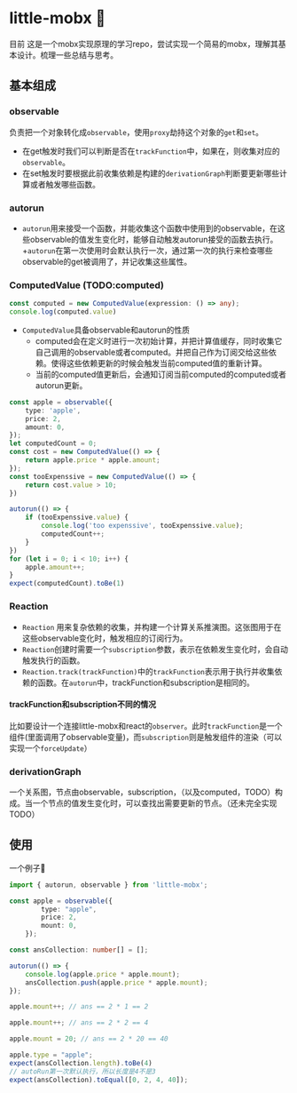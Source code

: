 # little-mobx :lollipop:

目前 这是一个mobx实现原理的学习repo，尝试实现一个简易的mobx，理解其基本设计。梳理一些总结与思考。

## 基本组成

### observable
负责把一个对象转化成`observable`，使用`proxy`劫持这个对象的`get`和`set`。
+ 在get触发时我们可以判断是否在`trackFunction`中，如果在，则收集对应的`observable`。
+ 在set触发时要根据此前收集依赖是构建的`derivationGraph`判断要更新哪些计算或者触发哪些函数。

### autorun
+ `autorun`用来接受一个函数，并能收集这个函数中使用到的observable，在这些observable的值发生变化时，能够自动触发autorun接受的函数去执行。
+`autorun`在第一次使用时会默认执行一次，通过第一次的执行来检查哪些observable的get被调用了，并记收集这些属性。

### ComputedValue (TODO:computed)
```ts
const computed = new ComputedValue(expression: () => any);
console.log(computed.value)
```
+ `ComputedValue`具备observable和autorun的性质
    + computed会在定义时进行一次初始计算，并把计算值缓存，同时收集它自己调用的observable或者computed。并把自己作为订阅交给这些依赖。使得这些依赖更新的时候会触发当前computed值的重新计算。
    + 当前的computed值更新后，会通知订阅当前computed的computed或者autorun更新。
```ts
const apple = observable({
    type: 'apple',
    price: 2,
    amount: 0,
});
let computedCount = 0;
const cost = new ComputedValue(() => {
    return apple.price * apple.amount;
});
const tooExpenssive = new ComputedValue(() => {
    return cost.value > 10;
})

autorun(() => {
    if (tooExpenssive.value) {
        console.log('too expenssive', tooExpenssive.value);
        computedCount++;
    }
})
for (let i = 0; i < 10; i++) {
    apple.amount++;
}
expect(computedCount).toBe(1)
```

### Reaction
+ `Reaction` 用来复杂依赖的收集，并构建一个计算关系推演图。这张图用于在这些observable变化时，触发相应的订阅行为。
+ `Reaction`创建时需要一个`subscription`参数，表示在依赖发生变化时，会自动触发执行的函数。
+ `Reaction.track(trackFunction)`中的`trackFunction`表示用于执行并收集依赖的函数。在`autorun`中，trackFunction和subscription是相同的。

#### trackFunction和subscription不同的情况
比如要设计一个连接little-mobx和react的`observer`。此时`trackFunction`是一个组件(里面调用了observable变量)，而`subscription`则是触发组件的渲染（可以实现一个`forceUpdate`）

### derivationGraph
一个关系图，节点由observable，subscription，（以及computed，TODO）构成。当一个节点的值发生变化时，可以查找出需要更新的节点。（还未完全实现TODO）



## 使用
一个例子:chestnut:
```ts
import { autorun, observable } from 'little-mobx';

const apple = observable({
        type: "apple",
        price: 2,
        mount: 0,
    });

const ansCollection: number[] = [];

autorun(() => {
    console.log(apple.price * apple.mount);
    ansCollection.push(apple.price * apple.mount);
});

apple.mount++; // ans == 2 * 1 == 2

apple.mount++; // ans == 2 * 2 == 4

apple.mount = 20; // ans == 2 * 20 == 40

apple.type = "apple";
expect(ansCollection.length).toBe(4)
// autoRun第一次默认执行，所以长度是4不是3
expect(ansCollection).toEqual([0, 2, 4, 40]);
```